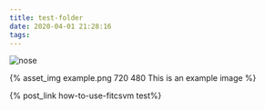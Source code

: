 ```yaml
---
title: test-folder
date: 2020-04-01 21:28:16
tags:
---
```


![nose](example.png)

{% asset_img example.png 720 480 This is an example image  %}

{% post_link how-to-use-fitcsvm test%}
